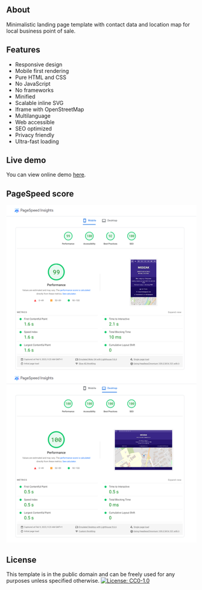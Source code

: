 ## About
Minimalistic landing page template with contact data and location map for local business point of sale.

## Features
- Responsive design
- Mobile first rendering
- Pure HTML and CSS
- No JavaScript
- No frameworks
- Minified
- Scalable inline SVG
- Iframe with OpenStreetMap
- Multilanguage
- Web accessible
- SEO optimized
- Privacy friendly
- Ultra-fast loading

## Live demo
You can view online demo [here](https://medzak.pl/).

## PageSpeed score
![PageSpeed score](PageSpeed.png)

## License
This template is in the public domain and can be freely used for any purposes unless specified otherwise.
[![License: CC0-1.0](https://img.shields.io/badge/License-CC0%201.0-lightgrey.svg)](https://creativecommons.org/publicdomain/zero/1.0/)